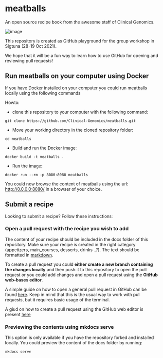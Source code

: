 # meatballs
An open source recipe book from the awesome staff of Clinical Genomics.

![image](https://user-images.githubusercontent.com/28093618/138847375-22f22ebf-c15a-425f-8657-29cb8e2e337b.png)


This repository is created as GitHub playground for the group workshop in Sigtuna (28-19 Oct 2021).

We hope that it will be a fun way to learn how to use GitHub for opening and reviewing pull requests!

## Run meatballs on your computer using Docker
If you have Docker installed on your computer you could run meatballs locally using the following commands 

Howto:
- clone this repository to your computer with the following command:
```
git clone https://github.com/Clinical-Genomics/meatballs.git
```

- Move your working directory in the cloned repository folder:
```
cd meatballs
```

- Build and run the Docker image:
```
docker build -t meatballs .
```

- Run the image:
```
docker run --rm -p 8080:8080 meatballs
```

You could now browse the content of meatballs using the url: http://0.0.0.0:8080/ in a browser of your choice.


## Submit a recipe

Looking to submit a recipe? Follow these instructions:

### Open a pull request with the recipe you wish to add

The content of your recipe should be included in the docs folder of this repository. Make sure your recipe is created in the right category (appetizers, main_courses, desserts, drinks ..?). The text should be formatted in [markdown](https://www.markdownguide.org/basic-syntax/).

To create a pull request you could **either create a new branch containing the changes locally** and then push it to this repository to open the pull request or you could add changes and open a pull request using the **GitHub web-bases editor**. 

A simple guide on how to open a general pull request in GitHub can be found [here](https://opensource.com/article/19/7/create-pull-request-github). Keep in mind that this is the usual way to work with pull requests, but it requires basic usage of the terminal.

A giud on how to create a pull request using the GitHub web editor is present [here](https://docs.github.com/en/codespaces/the-githubdev-web-based-editor)

### Previewing the contents using mkdocs serve

This option is only available if you have the repository forked and installed locally. You could preview the content of the docs folder by running: 
```
mkdocs serve
```
